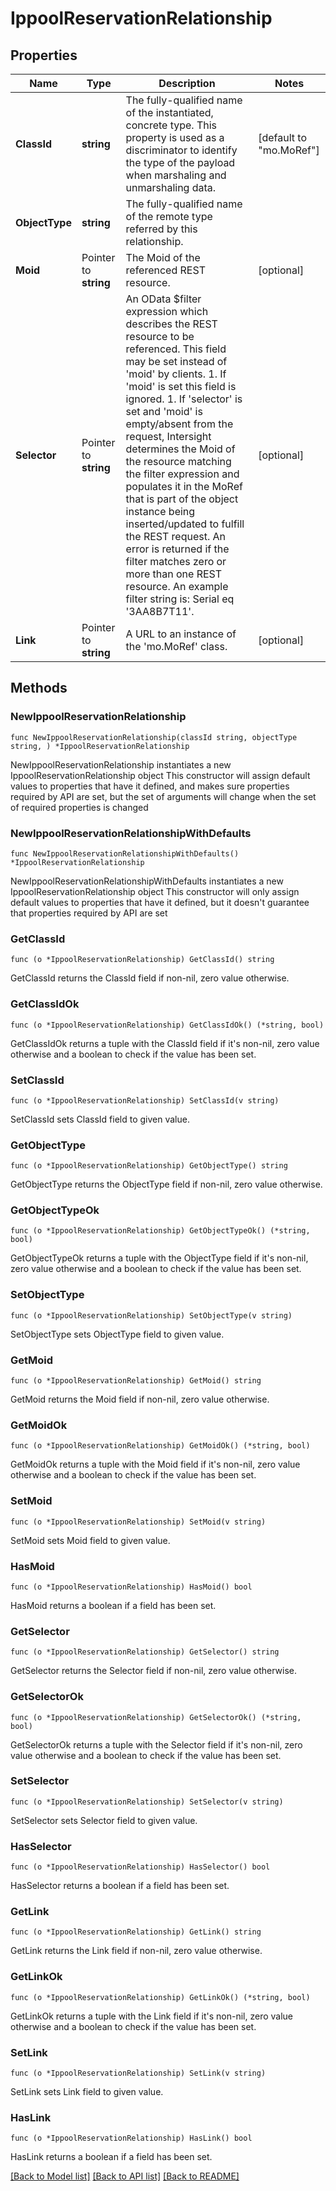 # IppoolReservationRelationship

## Properties

Name | Type | Description | Notes
------------ | ------------- | ------------- | -------------
**ClassId** | **string** | The fully-qualified name of the instantiated, concrete type. This property is used as a discriminator to identify the type of the payload when marshaling and unmarshaling data. | [default to "mo.MoRef"]
**ObjectType** | **string** | The fully-qualified name of the remote type referred by this relationship. | 
**Moid** | Pointer to **string** | The Moid of the referenced REST resource. | [optional] 
**Selector** | Pointer to **string** | An OData $filter expression which describes the REST resource to be referenced. This field may be set instead of &#39;moid&#39; by clients. 1. If &#39;moid&#39; is set this field is ignored. 1. If &#39;selector&#39; is set and &#39;moid&#39; is empty/absent from the request, Intersight determines the Moid of the resource matching the filter expression and populates it in the MoRef that is part of the object instance being inserted/updated to fulfill the REST request. An error is returned if the filter matches zero or more than one REST resource. An example filter string is: Serial eq &#39;3AA8B7T11&#39;. | [optional] 
**Link** | Pointer to **string** | A URL to an instance of the &#39;mo.MoRef&#39; class. | [optional] 

## Methods

### NewIppoolReservationRelationship

`func NewIppoolReservationRelationship(classId string, objectType string, ) *IppoolReservationRelationship`

NewIppoolReservationRelationship instantiates a new IppoolReservationRelationship object
This constructor will assign default values to properties that have it defined,
and makes sure properties required by API are set, but the set of arguments
will change when the set of required properties is changed

### NewIppoolReservationRelationshipWithDefaults

`func NewIppoolReservationRelationshipWithDefaults() *IppoolReservationRelationship`

NewIppoolReservationRelationshipWithDefaults instantiates a new IppoolReservationRelationship object
This constructor will only assign default values to properties that have it defined,
but it doesn't guarantee that properties required by API are set

### GetClassId

`func (o *IppoolReservationRelationship) GetClassId() string`

GetClassId returns the ClassId field if non-nil, zero value otherwise.

### GetClassIdOk

`func (o *IppoolReservationRelationship) GetClassIdOk() (*string, bool)`

GetClassIdOk returns a tuple with the ClassId field if it's non-nil, zero value otherwise
and a boolean to check if the value has been set.

### SetClassId

`func (o *IppoolReservationRelationship) SetClassId(v string)`

SetClassId sets ClassId field to given value.


### GetObjectType

`func (o *IppoolReservationRelationship) GetObjectType() string`

GetObjectType returns the ObjectType field if non-nil, zero value otherwise.

### GetObjectTypeOk

`func (o *IppoolReservationRelationship) GetObjectTypeOk() (*string, bool)`

GetObjectTypeOk returns a tuple with the ObjectType field if it's non-nil, zero value otherwise
and a boolean to check if the value has been set.

### SetObjectType

`func (o *IppoolReservationRelationship) SetObjectType(v string)`

SetObjectType sets ObjectType field to given value.


### GetMoid

`func (o *IppoolReservationRelationship) GetMoid() string`

GetMoid returns the Moid field if non-nil, zero value otherwise.

### GetMoidOk

`func (o *IppoolReservationRelationship) GetMoidOk() (*string, bool)`

GetMoidOk returns a tuple with the Moid field if it's non-nil, zero value otherwise
and a boolean to check if the value has been set.

### SetMoid

`func (o *IppoolReservationRelationship) SetMoid(v string)`

SetMoid sets Moid field to given value.

### HasMoid

`func (o *IppoolReservationRelationship) HasMoid() bool`

HasMoid returns a boolean if a field has been set.

### GetSelector

`func (o *IppoolReservationRelationship) GetSelector() string`

GetSelector returns the Selector field if non-nil, zero value otherwise.

### GetSelectorOk

`func (o *IppoolReservationRelationship) GetSelectorOk() (*string, bool)`

GetSelectorOk returns a tuple with the Selector field if it's non-nil, zero value otherwise
and a boolean to check if the value has been set.

### SetSelector

`func (o *IppoolReservationRelationship) SetSelector(v string)`

SetSelector sets Selector field to given value.

### HasSelector

`func (o *IppoolReservationRelationship) HasSelector() bool`

HasSelector returns a boolean if a field has been set.

### GetLink

`func (o *IppoolReservationRelationship) GetLink() string`

GetLink returns the Link field if non-nil, zero value otherwise.

### GetLinkOk

`func (o *IppoolReservationRelationship) GetLinkOk() (*string, bool)`

GetLinkOk returns a tuple with the Link field if it's non-nil, zero value otherwise
and a boolean to check if the value has been set.

### SetLink

`func (o *IppoolReservationRelationship) SetLink(v string)`

SetLink sets Link field to given value.

### HasLink

`func (o *IppoolReservationRelationship) HasLink() bool`

HasLink returns a boolean if a field has been set.


[[Back to Model list]](../README.md#documentation-for-models) [[Back to API list]](../README.md#documentation-for-api-endpoints) [[Back to README]](../README.md)


